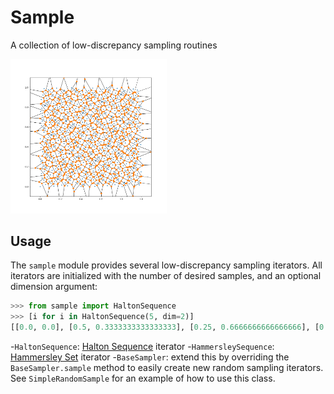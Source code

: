 # Sample

A collection of low-discrepancy sampling routines

<img width=250 src="https://github.com/thetianshuhuang/sample/blob/master/voronoi.png">

## Usage

The ```sample``` module provides several low-discrepancy sampling iterators. All iterators are initialized with the number of desired samples, and an optional dimension argument:

```python
>>> from sample import HaltonSequence
>>> [i for i in HaltonSequence(5, dim=2)]
[[0.0, 0.0], [0.5, 0.3333333333333333], [0.25, 0.6666666666666666], [0.75, 0.1111111111111111], [0.125, 0.4444444444444444]]
```

-```HaltonSequence```: [Halton Sequence](https://en.wikipedia.org/wiki/Halton_sequence) iterator
-```HammersleySequence```: [Hammersley Set](https://en.wikipedia.org/wiki/Low-discrepancy_sequence#Hammersley_set) iterator
-```BaseSampler```: extend this by overriding the ```BaseSampler.sample``` method to easily create new random sampling iterators. See ```SimpleRandomSample``` for an example of how to use this class.
